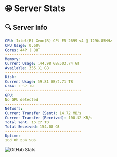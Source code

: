 # 🌐 Server Stats
## 🔍 Server Info
```yaml
CPU: Intel(R) Xeon(R) CPU E5-2699 v4 @ 1290.85MHz
CPU Usage: 0.60%
Cores: 44P | 88T
-----------------------------------
Memory:
Current Usage: 144.98 GB/503.74 GB
Available: 355.31 GB
-----------------------------------
Disk:
Current Usage: 59.81 GB/1.71 TB
Free: 1.57 TB
-----------------------------------
GPU:
No GPU detected
-----------------------------------
Network:
Current Transfer (Sent): 14.72 MB/s
Current Transfer (Received): 108.52 KB/s
Total Sent: 16.27 TB
Total Received: 154.08 GB
-----------------------------------
Uptime:
10d 0h 23m 58s
```
![GitHub Stats](https://img.shields.io/badge/Updated-2025-03-17_21:46:47-blue)